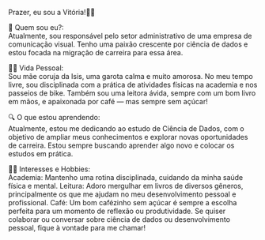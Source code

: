 Prazer, eu sou a Vitória!👋🏻


🌟 Quem sou eu?:  
Atualmente, sou responsável pelo setor administrativo de uma empresa de comunicação visual. Tenho uma paixão crescente por ciência de dados e estou focada na migração de carreira para essa área.


👩‍👧 Vida Pessoal:  
Sou mãe coruja da Isis, uma garota calma e muito amorosa. No meu tempo livre, sou disciplinada com a prática de atividades físicas na academia e nos passeios de bike. Também sou uma leitora ávida, sempre com um bom livro em mãos, e apaixonada por café — mas sempre sem açúcar!


🔍 O que estou aprendendo:  
Atualmente, estou me dedicando ao estudo de Ciência de Dados, com o objetivo de ampliar meus conhecimentos e explorar novas oportunidades de carreira. Estou sempre buscando aprender algo novo e colocar os estudos em prática.


🚴‍♀️ Interesses e Hobbies:  
Academia: Mantenho uma rotina disciplinada, cuidando da minha saúde física e mental.
Leitura: Adoro mergulhar em livros de diversos gêneros, principalmente os que me ajudam no meu desenvolvimento pessoal e profissional.
Café: Um bom cafézinho sem açúcar é sempre a escolha perfeita para um momento de reflexão ou produtividade.
Se quiser colaborar ou conversar sobre ciência de dados ou desenvolvimento pessoal, fique à vontade para me chamar!

